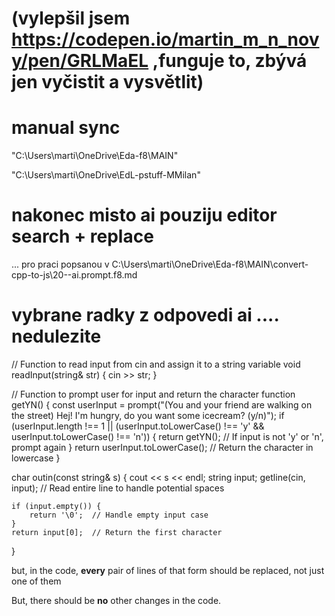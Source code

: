 


# (vylepšil jsem  https://codepen.io/martin_m_n_novy/pen/GRLMaEL   ,funguje to,  zbývá jen vyčistit a vysvětlit)

# manual sync

"C:\Users\marti\OneDrive\Eda-f8\MAIN"

"C:\Users\marti\OneDrive\EdL-pstuff-MMilan"

# nakonec misto ai pouziju editor search + replace

... pro praci popsanou v C:\Users\marti\OneDrive\Eda-f8\MAIN\convert-cpp-to-js\20--ai.prompt.f8.md

















# vybrane radky z odpovedi ai  ....  nedulezite


// Function to read input from cin and assign it to a string variable
void readInput(string& str) {
    cin >> str;
}




 // Function to prompt user for input and return the character
  function getYN() {
    const userInput = prompt("(You and your friend are walking on the street) Hej! I'm hungry, do you want some icecream? (y/n)");
    if (userInput.length !== 1 || (userInput.toLowerCase() !== 'y' && userInput.toLowerCase() !== 'n')) {
      return getYN(); // If input is not 'y' or 'n', prompt again
    }
    return userInput.toLowerCase(); // Return the character in lowercase
  }




char outin(const string& s) {
    cout << s << endl;
    string input;
    getline(cin, input);  // Read entire line to handle potential spaces

    if (input.empty()) {
        return '\0';  // Handle empty input case
    }
    return input[0];  // Return the first character
}


but, in the code, **every** pair of  lines of that form should be replaced, not just one of them



But, there should be **no** other changes in the code.






